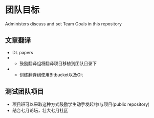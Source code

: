 # 团队目标 #
Administers discuss and set Team Goals in this repository
## 文章翻译 ##
* DL papers
* * 鼓励翻译组将翻译项目移植到团队目录下
* * 训练翻译组使用Bitbucket以及Git

## 测试团队项目 ##
* 项目班可以采取这种方式鼓励学生动手发起/参与项目(public repository)
* 结合七月论坛，壮大七月社区
